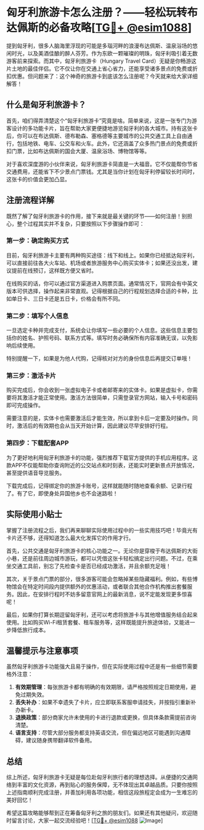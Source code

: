 # 匈牙利旅游卡怎么注册？——轻松玩转布达佩斯的必备攻略[[TG💪+ @esim1088](https://t.me/s/esim1088)]

提到匈牙利，很多人脑海里浮现的可能是多瑙河畔的浪漫布达佩斯、温泉浴场的悠闲时光，以及美酒佳酿的醉人芬芳。作为东欧一颗璀璨的明珠，匈牙利吸引着无数游客前来探索。而其中，匈牙利旅游卡（Hungary Travel Card）无疑是你畅游这片土地的最佳伴侣。它不仅让你在交通上省心省力，还能享受诸多景点的免费或折扣优惠。但问题来了：这个神奇的旅游卡到底该怎么注册呢？今天就来给大家详细解答！

## 什么是匈牙利旅游卡？

首先，咱们得弄清楚这个“匈牙利旅游卡”究竟是啥。简单来说，这是一张专门为游客设计的多功能卡片，旨在帮助大家更便捷地游览匈牙利的各大城市。持有这张卡后，你可以在布达佩斯、德布勒森、塞格德等主要城市的公共交通工具上自由通行，包括地铁、电车、公交车和火车。此外，它还涵盖了众多热门景点的免费或折扣门票，比如布达佩斯的国会大厦、温泉浴场、博物馆等等。

对于喜欢深度游的小伙伴来说，匈牙利旅游卡简直是一大福音。它不仅能帮你节省交通费用，还能省下不少景点门票钱。尤其是当你计划在匈牙利停留较长时间时，这张卡的价值会更加凸显。

## 注册流程详解

既然了解了匈牙利旅游卡的作用，接下来就是最关键的环节——如何注册！别担心，整个过程其实并不复杂，只要按照以下步骤操作即可：

### 第一步：确定购买方式

目前，匈牙利旅游卡主要有两种购买途径：线下和线上。如果你已经抵达匈牙利，可以直接前往各大火车站、机场或者旅游服务中心购买实体卡；如果还没出发，建议提前在线预订，这样既方便又省时。

在线购买的话，你可以通过官方渠道进入购票页面。通常情况下，官网会有中英文版本可供选择，操作起来非常直观。记得根据自己的行程规划选择合适的卡种，比如单日卡、三日卡还是五日卡，价格会有所不同。

### 第二步：填写个人信息

一旦选定卡种并完成支付，系统会让你填写一些必要的个人信息。这些信息主要包括你的姓名、护照号码、联系方式等。填写时务必确保所有内容准确无误，以免影响后续使用。

特别提醒一下，如果是为他人代购，记得核对对方的身份信息后再提交订单哦！

### 第三步：激活卡片

购买完成后，你会收到一张虚拟电子卡或者邮寄来的实体卡。如果是虚拟卡，你需要将其激活才能正常使用。激活方法很简单，只需登录官方网站，输入卡号和密码即可完成操作。

需要注意的是，实体卡也需要激活后才能生效，所以拿到卡后一定要及时操作。同时，激活后的有效期也会从当天开始计算，因此建议尽早安排好行程。

### 第四步：下载配套APP

为了更好地利用匈牙利旅游卡的功能，强烈推荐下载官方提供的手机应用程序。这款APP不仅能帮助你查询附近的公交站点和时刻表，还能实时更新景点开放情况，甚至提供语音导览服务。

下载完成后，记得绑定你的旅游卡账号，这样就能随时随地查看余额、记录行程了。有了它，即使身处异国他乡也不会迷路啦！

## 实际使用小贴士

掌握了注册流程之后，我们再来聊聊实际使用过程中的一些实用技巧吧！毕竟光有卡片还不够，还得知道怎么最大化发挥它的作用才行。

首先，公共交通是匈牙利旅游卡的核心功能之一。无论你是穿梭于布达佩斯的大街小巷，还是前往周边城市游玩，都可以凭借这张卡轻松搞定出行问题。不过，在乘坐交通工具前，别忘了先检查卡是否已经成功激活，并且余额充足哦！

其次，关于景点门票的部分，很多游客可能会忽略掉某些隐藏福利。例如，有些博物馆会在特定时间段内提供额外的优惠活动，或者联合其他合作机构推出套餐服务。因此，在安排行程时不妨多留意官网上的最新消息，说不定能发现更多惊喜呢！

最后，如果你打算长期逗留匈牙利，还可以考虑将旅游卡与其他增值服务结合起来使用。比如购买Wi-Fi租赁套餐、租车服务等，这样既能提升旅途体验，又能进一步降低旅行成本。

## 温馨提示与注意事项

虽然匈牙利旅游卡功能强大且易于操作，但在实际使用过程中还是有一些细节需要格外注意：

1. **有效期管理**：每张旅游卡都有明确的有效期限，请严格按照规定日期使用，避免过期失效。
2. **丢失补办**：如果不幸遗失了卡片，应立即联系客服申请挂失，并按指引重新补办新卡。
3. **退换政策**：部分商家允许未使用的卡进行退款或更换，但具体条款需提前咨询清楚。
4. **语言支持**：尽管大部分服务都支持英语交流，但在偏远地区可能遇到沟通障碍，建议随身携带翻译软件备用。

## 总结

综上所述，匈牙利旅游卡无疑是每位赴匈牙利旅行者的理想选择。从便捷的交通网络到丰富的文化资源，再到贴心的服务保障，无不体现出其卓越品质。只要你按照上述指南顺利完成注册，并善加利用各项功能，相信这段旅程定会成为一生难忘的美好回忆！

希望这篇攻略能够帮到正在筹备匈牙利之旅的朋友们。如果还有其他疑问，欢迎随时留言讨论，大家一起交流经验吧！[[TG💪+ @esim1088](https://t.me/s/esim1088) ![Image](https://i.postimg.cc/4NQfJmqS/Snipaste-2025-05-13-00-14-12.png)]